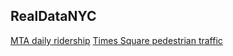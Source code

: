 ## RealDataNYC
[MTA daily ridership](https://new.mta.info./coronavirus/ridership)
[Times Square pedestrian traffic](https://timesquare.org/do-business/market-research-data/pedestrian-counts) 
